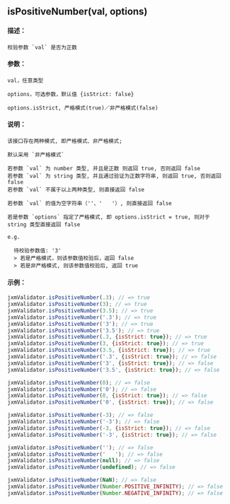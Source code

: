
## isPositiveNumber(val, options)

#### 描述：

    校验参数 `val` 是否为正数

#### 参数：

    val，任意类型

    options，可选参数，默认值 {isStrict: false}

    options.isStrict, 严格模式(true)／非严格模式(false)

#### 说明：

    该接口存在两种模式, 即严格模式、非严格模式;

    默认采用 `非严格模式`

    若参数 `val` 为 number 类型, 并且是正数 则返回 true, 否则返回 false
    若参数 `val` 为 string 类型, 并且通过验证为正数字符串, 则返回 true, 否则返回 false
    若参数 `val` 不属于以上两种类型, 则直接返回 false

    若参数 `val` 的值为空字符串（''、'   '）, 则直接返回 false

    若是参数 `options` 指定了严格模式, 即 options.isStrict = true, 则对于 string 类型直接返回 false

    e.g.

      待校验参数值: '3'
      > 若是严格模式，则该参数值校验后，返回 false
      > 若是非严格模式, 则该参数值校验后, 返回 true

#### 示例：

```javascript
jxmValidator.isPositiveNumber(.3); // => true
jxmValidator.isPositiveNumber(3); // => true
jxmValidator.isPositiveNumber(3.5); // => true
jxmValidator.isPositiveNumber('.3'); // => true
jxmValidator.isPositiveNumber('3'); // => true
jxmValidator.isPositiveNumber('3.5'); // => true
jxmValidator.isPositiveNumber(.3, {isStrict: true}); // => true
jxmValidator.isPositiveNumber(3, {isStrict: true}); // => true
jxmValidator.isPositiveNumber(3.5, {isStrict: true}); // => true
jxmValidator.isPositiveNumber('.3', {isStrict: true}); // => false
jxmValidator.isPositiveNumber('3', {isStrict: true}); // => false
jxmValidator.isPositiveNumber('3.5', {isStrict: true}); // => false

jxmValidator.isPositiveNumber(0); // => false
jxmValidator.isPositiveNumber('0'); // => false
jxmValidator.isPositiveNumber(0, {isStrict: true}); // => false
jxmValidator.isPositiveNumber('0', {isStrict: true}); // => false

jxmValidator.isPositiveNumber(-3); // => false
jxmValidator.isPositiveNumber('-3'); // => false
jxmValidator.isPositiveNumber(-3, {isStrict: true}); // => false
jxmValidator.isPositiveNumber('-3', {isStrict: true}); // => false

jxmValidator.isPositiveNumber(''); // => false
jxmValidator.isPositiveNumber('   '); // => false
jxmValidator.isPositiveNumber(null); // => false
jxmValidator.isPositiveNumber(undefined); // => false

jxmValidator.isPositiveNumber(NaN); // => false
jxmValidator.isPositiveNumber(Number.POSITIVE_INFINITY); // => false
jxmValidator.isPositiveNumber(Number.NEGATIVE_INFINITY); // => false
```
